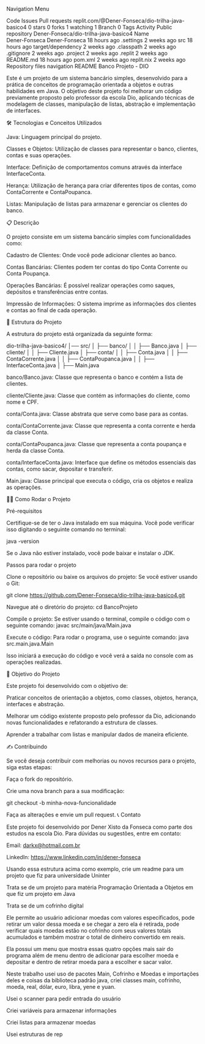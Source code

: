
Navigation Menu

Code
Issues
Pull requests
replit.com/@Dener-Fonseca/dio-trilha-java-basico4
 0 stars
 0 forks
 1 watching
 1 Branch
 0 Tags
 Activity
Public repository
Dener-Fonseca/dio-trilha-java-basico4
Name	
Dener-Fonseca
Dener-Fonseca
18 hours ago
.settings
2 weeks ago
src
18 hours ago
target/dependency
2 weeks ago
.classpath
2 weeks ago
.gitignore
2 weeks ago
.project
2 weeks ago
.replit
2 weeks ago
README.md
18 hours ago
pom.xml
2 weeks ago
replit.nix
2 weeks ago
Repository files navigation
README
Banco Projeto - DIO

Este é um projeto de um sistema bancário simples, desenvolvido para a prática de conceitos de programação orientada a objetos e outras habilidades em Java. O objetivo deste projeto foi melhorar um código previamente proposto pelo professor da escola Dio, aplicando técnicas de modelagem de classes, manipulação de listas, abstração e implementação de interfaces.

🛠 Tecnologias e Conceitos Utilizados

Java: Linguagem principal do projeto.

Classes e Objetos: Utilização de classes para representar o banco, clientes, contas e suas operações.

Interface: Definição de comportamentos comuns através da interface InterfaceConta.

Herança: Utilização de herança para criar diferentes tipos de contas, como ContaCorrente e ContaPoupanca.

Listas: Manipulação de listas para armazenar e gerenciar os clientes do banco.

📋 Descrição

O projeto consiste em um sistema bancário simples com funcionalidades como:

Cadastro de Clientes: Onde você pode adicionar clientes ao banco.

Contas Bancárias: Clientes podem ter contas do tipo Conta Corrente ou Conta Poupança.

Operações Bancárias: É possível realizar operações como saques, depósitos e transferências entre contas.

Impressão de Informações: O sistema imprime as informações dos clientes e contas ao final de cada operação.

📂 Estrutura do Projeto

A estrutura do projeto está organizada da seguinte forma:

dio-trilha-java-basico4/ │── src/ │ ├── banco/ │ │ ├── Banco.java │ ├── cliente/ │ │ ├── Cliente.java │ ├── conta/ │ │ ├── Conta.java │ │ ├── ContaCorrente.java │ │ ├── ContaPoupanca.java │ │ ├── InterfaceConta.java │ ├── Main.java

banco/Banco.java: Classe que representa o banco e contém a lista de clientes.

cliente/Cliente.java: Classe que contém as informações do cliente, como nome e CPF.

conta/Conta.java: Classe abstrata que serve como base para as contas.

conta/ContaCorrente.java: Classe que representa a conta corrente e herda da classe Conta.

conta/ContaPoupanca.java: Classe que representa a conta poupança e herda da classe Conta.

conta/InterfaceConta.java: Interface que define os métodos essenciais das contas, como sacar, depositar e transferir.

Main.java: Classe principal que executa o código, cria os objetos e realiza as operações.

🏃‍♂️ Como Rodar o Projeto

Pré-requisitos

Certifique-se de ter o Java instalado em sua máquina. Você pode verificar isso digitando o seguinte comando no terminal:

java -version

Se o Java não estiver instalado, você pode baixar e instalar o JDK.

Passos para rodar o projeto

Clone o repositório ou baixe os arquivos do projeto:
Se você estiver usando o Git:

git clone https://github.com/Dener-Fonseca/dio-trilha-java-basico4.git

Navegue até o diretório do projeto:
cd BancoProjeto

Compile o projeto: Se estiver usando o terminal, compile o código com o seguinte comando:
javac src/main/java/Main.java

Execute o código: Para rodar o programa, use o seguinte comando:
java src.main.java.Main

Isso iniciará a execução do código e você verá a saída no console com as operações realizadas.

📌 Objetivo do Projeto

Este projeto foi desenvolvido com o objetivo de:

Praticar conceitos de orientação a objetos, como classes, objetos, herança, interfaces e abstração.

Melhorar um código existente proposto pelo professor da Dio, adicionando novas funcionalidades e refatorando a estrutura de classes.

Aprender a trabalhar com listas e manipular dados de maneira eficiente.

✍️ Contribuindo

Se você deseja contribuir com melhorias ou novos recursos para o projeto, siga estas etapas:

Faça o fork do repositório.

Crie uma nova branch para a sua modificação:

git checkout -b minha-nova-funcionalidade

Faça as alterações e envie um pull request.
📞 Contato

Este projeto foi desenvolvido por Dener Xisto da Fonseca como parte dos estudos na escola Dio. Para dúvidas ou sugestões, entre em contato:

Email: darkx@hotmail.com.br

LinkedIn: https://www.linkedin.com/in/dener-fonseca


Usando essa estrutura acima como exemplo, crie um readme para um projeto que fiz para universidade Uninter

Trata se de um projeto para matéria Programação Orientada a Objetos em que fiz um projeto em Java 

Trata se de um cofrinho digital

Ele permite ao usuário adicionar moedas com valores específicados, pode retirar um valor dessa moeda e se chegar a zero ela é retirada, pode verificar quais moedas estão no cofrinho com seus valores totais acumulados e também mostrar o total de dinheiro convertido em reais.

Ela possui um menu que mostra essas quatro opções mais sair do programa além de menu dentro de adicionar para escolher moeda e depositar e dentro de retirar moeda para a escolher e sacar valor.

Neste trabalho usei uso de pacotes Main, Cofrinho e Moedas e importações deles e coisas da biblioteca padrão java, criei classes main, cofrinho, moeda, real, dólar, euro, libra, yene e yuan.

Usei o scanner para pedir entrada do usuário 

Criei variáveis para armazenar informações 

Criei listas para armazenar moedas

Usei estruturas de rep
